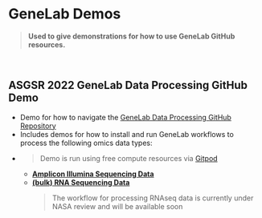 # GeneLab Demos
> **Used to give demonstrations for how to use GeneLab GitHub resources.**

<br>

## ASGSR 2022 GeneLab Data Processing GitHub Demo

- Demo for how to navigate the [GeneLab Data Processing GitHub Repository](https://github.com/nasa/GeneLab_Data_Processing)
- Includes demos for how to install and run GeneLab workflows to process the following omics data types:
- > Demo is run using free compute resources via [Gitpod](https://www.gitpod.io/)
  - [**Amplicon Illumina Sequencing Data**](https://github.com/nasa/GeneLab_Data_Processing/tree/master/Amplicon/Illumina)
  - [**(bulk) RNA Sequencing Data**](https://github.com/nasa/GeneLab_Data_Processing/tree/master/RNAseq)
    > The workflow for processing RNAseq data is currently under NASA review and will be available soon
